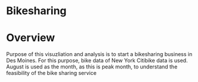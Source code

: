 # Bikesharing

# Overview 
Purpose of this visuzliation and analysis is to start a bikesharing business in Des Moines. For this purpose, bike data of New York Citibike data is used. 
August is used as the month, as this is peak month, to understand the feasibility of the bike sharing service 

